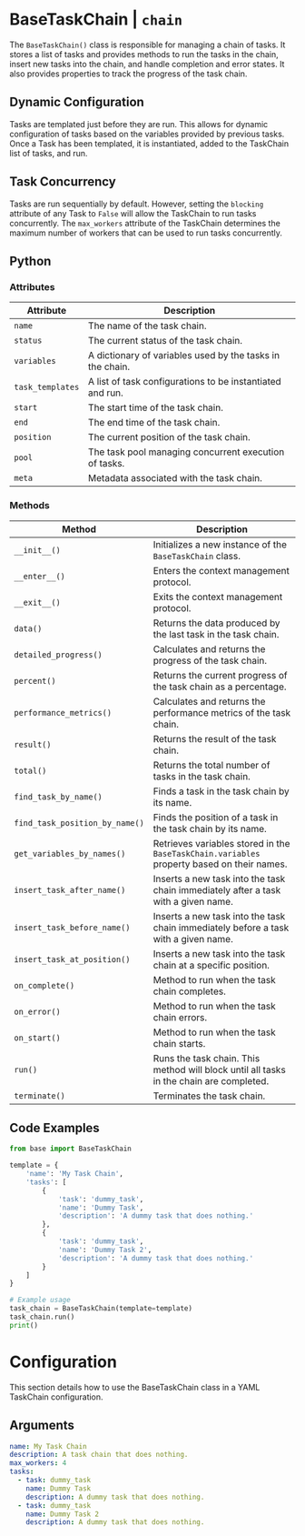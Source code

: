 # BaseTaskChain | `chain`

The `BaseTaskChain()` class is responsible for managing a chain of tasks. It stores a list of tasks and provides methods 
to run the tasks in the chain, insert new tasks into the chain, and handle completion and error states. It also 
provides properties to track the progress of the task chain.

## Dynamic Configuration
Tasks are templated just before they are run. This allows for dynamic configuration of tasks based on the variables 
provided by previous tasks. Once a Task has been templated, it is instantiated, added to the TaskChain list of tasks,
and run.

## Task Concurrency
Tasks are run sequentially by default. However, setting the `blocking` attribute of any Task to `False` will allow the
TaskChain to run tasks concurrently. The `max_workers` attribute of the TaskChain determines the maximum number of
workers that can be used to run tasks concurrently.

## Python

### Attributes

| Attribute        | Description                                                 |
|------------------|-------------------------------------------------------------|
| `name`           | The name of the task chain.                                 |
| `status`         | The current status of the task chain.                       |
| `variables`      | A dictionary of variables used by the tasks in the chain.   |
| `task_templates` | A list of task configurations to be instantiated and run.   |
| `start`          | The start time of the task chain.                           |
| `end`            | The end time of the task chain.                             |
| `position`       | The current position of the task chain.                     |
| `pool`           | The task pool managing concurrent execution of tasks.       |
| `meta`           | Metadata associated with the task chain.                    |

### Methods

| Method                         | Description                                                                                |
|--------------------------------|--------------------------------------------------------------------------------------------|
| `__init__()`                   | Initializes a new instance of the `BaseTaskChain` class.                                   |
| `__enter__()`                  | Enters the context management protocol.                                                    |
| `__exit__()`                   | Exits the context management protocol.                                                     |
| `data()`                       | Returns the data produced by the last task in the task chain.                              |
| `detailed_progress()`          | Calculates and returns the progress of the task chain.                                     |
| `percent()`                    | Returns the current progress of the task chain as a percentage.                            |
| `performance_metrics()`        | Calculates and returns the performance metrics of the task chain.                          |
| `result()`                     | Returns the result of the task chain.                                                      |
| `total()`                      | Returns the total number of tasks in the task chain.                                       |
| `find_task_by_name()`          | Finds a task in the task chain by its name.                                                |
| `find_task_position_by_name()` | Finds the position of a task in the task chain by its name.                                |
| `get_variables_by_names()`     | Retrieves variables stored in the `BaseTaskChain.variables` property based on their names. |
| `insert_task_after_name()`     | Inserts a new task into the task chain immediately after a task with a given name.         |
| `insert_task_before_name()`    | Inserts a new task into the task chain immediately before a task with a given name.        |
| `insert_task_at_position()`    | Inserts a new task into the task chain at a specific position.                             |
| `on_complete()`                | Method to run when the task chain completes.                                               |
| `on_error()`                   | Method to run when the task chain errors.                                                  |
| `on_start()`                   | Method to run when the task chain starts.                                                  |
| `run()`                        | Runs the task chain. This method will block until all tasks in the chain are completed.    |
| `terminate()`                  | Terminates the task chain.                                                                 |

## Code Examples

```python
from base import BaseTaskChain

template = {
    'name': 'My Task Chain',
    'tasks': [
        {
            'task': 'dummy_task',
            'name': 'Dummy Task',
            'description': 'A dummy task that does nothing.'
        },
        {
            'task': 'dummy_task',
            'name': 'Dummy Task 2',
            'description': 'A dummy task that does nothing.'
        }
    ]
}

# Example usage
task_chain = BaseTaskChain(template=template)
task_chain.run()
print()
```

# Configuration
This section details how to use the BaseTaskChain class in a YAML TaskChain configuration.

## Arguments
```yaml
name: My Task Chain
description: A task chain that does nothing.
max_workers: 4
tasks:
  - task: dummy_task
    name: Dummy Task
    description: A dummy task that does nothing.
  - task: dummy_task
    name: Dummy Task 2
    description: A dummy task that does nothing.
```
